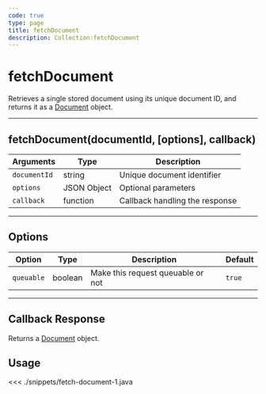 ```yaml
---
code: true
type: page
title: fetchDocument
description: Collection:fetchDocument
---
```


# fetchDocument

Retrieves a single stored document using its unique document ID, and returns it as a [Document](/sdk/android/3/core-classes/document) object.

---

## fetchDocument(documentId, [options], callback)

| Arguments    | Type        | Description                    |
| ------------ | ----------- | ------------------------------ |
| `documentId` | string      | Unique document identifier     |
| `options`    | JSON Object | Optional parameters            |
| `callback`   | function    | Callback handling the response |

---

## Options

| Option     | Type    | Description                       | Default |
| ---------- | ------- | --------------------------------- | ------- |
| `queuable` | boolean | Make this request queuable or not | `true`  |

---

## Callback Response

Returns a [Document](/sdk/android/3/core-classes/document) object.

## Usage

<<< ./snippets/fetch-document-1.java
